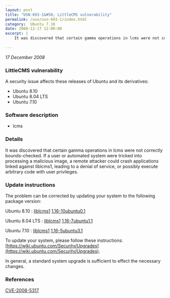 ```yaml
---
layout: post
title: "USN-693-1&#58; LittleCMS vulnerability"
permalink: /usn/usn-693-1/index.html
category:  Ubuntu 7.10
date: 2008-12-17 12:00:00
excerpt: |
    It was discovered that certain gamma operations in lcms were not correctly bounds-checked.  If a user or automated system were tricked into processing a malicious image, a remote attacker could crash applications linked against liblcms1, leading to a denial of service, or possibly execute arbitrary code with user privileges. 
    
--- 
```

 
 

*17 December 2008*

### LittleCMS vulnerability

A security issue affects these releases of Ubuntu and its derivatives:

* Ubuntu 8.10
* Ubuntu 8.04 LTS
* Ubuntu 7.10

### Software description

* lcms 

### Details

It was discovered that certain gamma operations in lcms were not correctly bounds-checked. If a user or automated system were tricked into processing a malicious image, a remote attacker could crash applications linked against liblcms1, leading to a denial of service, or possibly execute arbitrary code with user privileges. 

### Update instructions

The problem can be corrected by updating your system to the following package version:

Ubuntu 8.10
 : [liblcms1](https://launchpad.net/ubuntu/+source/lcms) <span> [1.16-10ubuntu0.1](https://launchpad.net/ubuntu/+source/lcms/1.16-10ubuntu0.1) </span> 

Ubuntu 8.04 LTS
 : [liblcms1](https://launchpad.net/ubuntu/+source/lcms) <span> [1.16-7ubuntu1.1](https://launchpad.net/ubuntu/+source/lcms/1.16-7ubuntu1.1) </span> 

Ubuntu 7.10
 : [liblcms1](https://launchpad.net/ubuntu/+source/lcms) <span> [1.16-5ubuntu3.1](https://launchpad.net/ubuntu/+source/lcms/1.16-5ubuntu3.1) </span> 

To update your system, please follow these instructions: [https://wiki.ubuntu.com/Security/Upgrades](https://wiki.ubuntu.com/Security/Upgrades).

In general, a standard system upgrade is sufficient to effect the necessary changes. 

### References

 
 [CVE-2008-5317](http://people.ubuntu.com/~ubuntu-security/cve/CVE-2008-5317)
 

